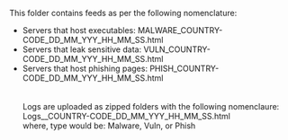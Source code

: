 This folder contains feeds as per the following nomenclature:<br>
- Servers that host executables: MALWARE_COUNTRY-CODE_DD_MM_YYY_HH_MM_SS.html<br>
- Servers that leak sensitive data: VULN_COUNTRY-CODE_DD_MM_YYY_HH_MM_SS.html<br>
- Servers that host phishing pages: PHISH_COUNTRY-CODE_DD_MM_YYY_HH_MM_SS.html<br>
<br><br>
Logs are uploaded as zipped folders with the following nomenclaure:<br>
Logs_<type>_COUNTRY-CODE_DD_MM_YYY_HH_MM_SS.html<br>
where, type would be: Malware, Vuln, or Phish<br>
